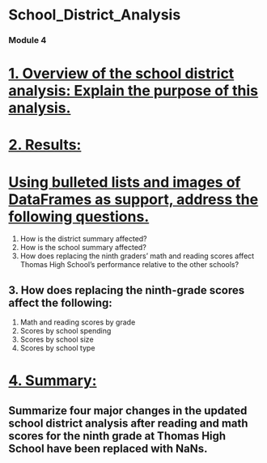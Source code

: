 # School_District_Analysis
### Module 4
# <ins> 1. Overview of the school district analysis: Explain the purpose of this analysis.
# <ins> 2. Results: 
# <ins> Using bulleted lists and images of DataFrames as support, address the following questions.
1. How is the district summary affected?
2. How is the school summary affected?
3. How does replacing the ninth graders’ math and reading scores affect Thomas High School’s performance relative to the other schools?
## 3. How does replacing the ninth-grade scores affect the following:
1. Math and reading scores by grade
2. Scores by school spending
3. Scores by school size
4. Scores by school type

# <ins> 4. Summary: 
## Summarize four major changes in the updated school district analysis after reading and math scores for the ninth grade at Thomas High School have been replaced with NaNs.
